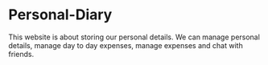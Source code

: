 # Personal-Diary
This website is about storing our personal details. We can manage personal details, manage day to day expenses, manage expenses and chat with friends.
